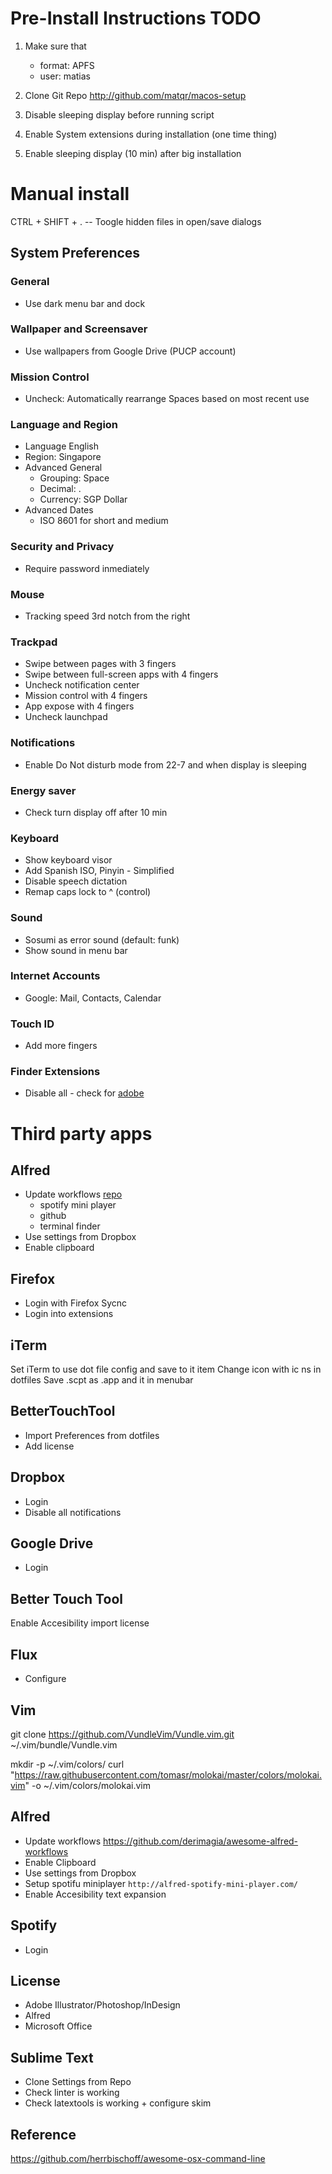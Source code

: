 # Pre-Install Instructions TODO

1. Make sure that
	- format: APFS
	- user: matias 

2. Clone Git Repo http://github.com/matqr/macos-setup
3. Disable sleeping display before running script
4. Enable System extensions during installation (one time thing)
5. Enable sleeping display (10 min) after big installation

Manual install
==============

CTRL + SHIFT + . -- Toogle hidden files in open/save dialogs


## System Preferences

### General
* Use dark menu bar and dock

### Wallpaper and Screensaver
* Use wallpapers from Google Drive (PUCP account)

### Mission Control
* Uncheck: Automatically rearrange Spaces based on most recent use

### Language and Region
* Language English
* Region: Singapore 
* Advanced General
	- Grouping: Space
	- Decimal: .
	- Currency: SGP Dollar
* Advanced Dates
	- ISO 8601 for short and medium

### Security and Privacy
* Require password inmediately

### Mouse
* Tracking speed 3rd notch from the right

### Trackpad 
* Swipe between pages with 3 fingers
* Swipe between full-screen apps with 4 fingers
* Uncheck notification center
* Mission control with 4 fingers
* App expose with 4 fingers
* Uncheck launchpad

### Notifications
* Enable Do Not disturb mode from 22-7 and when display is sleeping

### Energy saver
* Check turn display off after 10 min

### Keyboard
* Show keyboard visor
* Add Spanish ISO, Pinyin - Simplified 
* Disable speech dictation
* Remap caps lock to ^ (control)

### Sound
* Sosumi as error sound (default: funk)
* Show sound in menu bar

### Internet Accounts
* Google: Mail, Contacts, Calendar

### Touch ID
* Add more fingers

### Finder Extensions
* Disable all - check for [adobe](https://apple.stackexchange.com/questions/236577/how-to-disable-adobe-core-sync-app-on-os-x-from-being-launched-automatically)

Third party apps
================

## Alfred
* Update workflows [repo](https://github.com/derimagia/awesome-alfred-workflows)
    * spotify mini player
    * github
    * terminal finder
* Use settings from Dropbox
* Enable clipboard

## Firefox
* Login with Firefox Sycnc
* Login into extensions

## iTerm
Set iTerm to use dot file config and save to it item
Change icon with ic ns in dotfiles
Save .scpt as .app and it in menubar

## BetterTouchTool
* Import Preferences from dotfiles
* Add license

## Dropbox
* Login
* Disable all notifications
 
## Google Drive
* Login

## Better Touch Tool
Enable Accesibility
import license

## Flux
* Configure

## Vim
<!-- Install bundle -->
git clone https://github.com/VundleVim/Vundle.vim.git ~/.vim/bundle/Vundle.vim

<!-- Install colorscheme -->
mkdir -p ~/.vim/colors/
curl "https://raw.githubusercontent.com/tomasr/molokai/master/colors/molokai.vim" -o ~/.vim/colors/molokai.vim

## Alfred
* Update workflows https://github.com/derimagia/awesome-alfred-workflows
* Enable Clipboard
* Use settings from Dropbox
* Setup spotifu miniplayer `http://alfred-spotify-mini-player.com/`
* Enable Accesibility text expansion

## Spotify
* Login

## License
* Adobe Illustrator/Photoshop/InDesign
* Alfred
* Microsoft Office

## Sublime Text
* Clone Settings from Repo
* Check linter is working
* Check latextools is working + configure skim

## Reference
https://github.com/herrbischoff/awesome-osx-command-line

